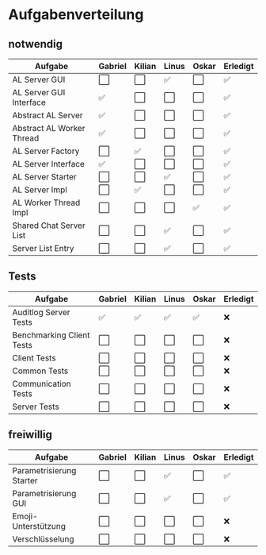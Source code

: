 # Aufgabenverteilung

## notwendig

| Aufgabe                   | Gabriel | Kilian | Linus | Oskar | Erledigt |
|---------------------------|---------|--------|-------|-------|----------|
| AL Server GUI             | ⬜       | ⬜      | ✅     | ⬜     | ✅        |
| AL Server GUI Interface   | ✅       | ⬜      | ⬜     | ⬜     | ✅        |
| Abstract AL Server        | ✅       | ⬜      | ⬜     | ⬜     | ✅        |
| Abstract AL Worker Thread | ✅       | ⬜      | ⬜     | ⬜     | ✅        |
| AL Server Factory         | ⬜       | ✅      | ⬜     | ⬜     | ✅        |
| AL Server Interface       | ✅       | ⬜      | ⬜     | ⬜     | ✅        |
| AL Server Starter         | ⬜       | ⬜      | ✅     | ⬜     | ✅        |
| AL Server Impl            | ⬜       | ✅      | ⬜     | ⬜     | ✅        |
| AL Worker Thread Impl     | ⬜       | ⬜      | ⬜     | ✅     | ✅        |
| Shared Chat Server List   | ⬜       | ⬜      | ✅     | ⬜     | ✅        |
| Server List Entry         | ⬜       | ⬜      | ✅     | ⬜     | ✅        |

## Tests

| Aufgabe                   | Gabriel | Kilian | Linus | Oskar | Erledigt |
|---------------------------|---------|--------|-------|-------|----------|
| Auditlog Server Tests     | ✅️      | ✅️     | ✅️    | ✅️    | ❌        |
| Benchmarking Client Tests | ⬜️      | ⬜️     | ⬜️    | ⬜️    | ❌        |
| Client Tests              | ⬜️      | ⬜️     | ⬜️    | ⬜️    | ❌        |
| Common Tests              | ⬜️      | ⬜️     | ⬜️    | ⬜️    | ❌        |
| Communication Tests       | ⬜️      | ⬜️     | ⬜️    | ⬜️    | ❌        |
| Server Tests              | ⬜️      | ⬜️     | ⬜️    | ⬜️    | ❌        |

## freiwillig

| Aufgabe                  | Gabriel | Kilian | Linus | Oskar | Erledigt |
|--------------------------|---------|--------|-------|-------|----------|
| Parametrisierung Starter | ⬜️      | ⬜️     | ✅️    | ⬜️    | ✅        |
| Parametrisierung GUI     | ⬜️      | ⬜️     | ✅️    | ⬜️    | ✅        |
| Emoji-Unterstützung      | ⬜️      | ⬜️     | ⬜️    | ⬜️    | ❌        |
| Verschlüsselung          | ⬜️      | ⬜️     | ⬜️    | ⬜️    | ❌        |